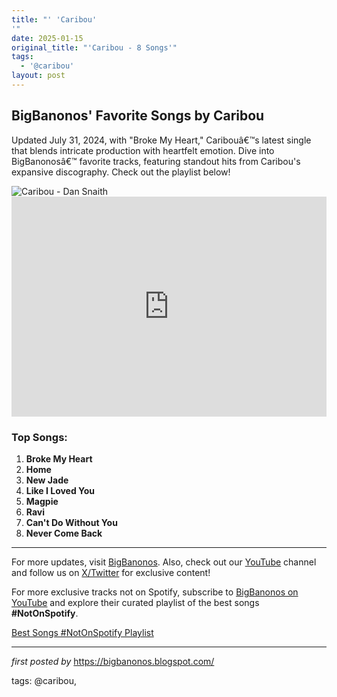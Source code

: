```yaml
---
title: "' 'Caribou'
'"
date: 2025-01-15
original_title: "'Caribou - 8 Songs'"
tags:
  - '@caribou'
layout: post
---
```

<h2 >BigBanonos' Favorite Songs by Caribou</h2> <!-- Introductory Text -->
<p >Updated July 31, 2024, with "Broke My Heart," Caribouâ€™s latest single that blends intricate production with heartfelt emotion. Dive into BigBanonosâ€™ favorite tracks, featuring standout hits from Caribou's expansive discography. Check out the playlist below!</p> <!-- Featured Image -->
<div > <img src="https://origin.go.gq.com.au/wp-content/uploads/2020/02/dan-snaith-caribou.jpg" alt="Caribou - Dan Snaith">
</div> <!-- Spotify Playlist Embed -->
<div > <iframe allow="autoplay; clipboard-write; encrypted-media; fullscreen; picture-in-picture" allowfullscreen="" frameborder="0" height="352" loading="lazy" src="https://open.spotify.com/embed/playlist/40byte1vdvKsEE03RYjdAM?utm_source=generator" width="100%"></iframe>
</div> <!-- Song List -->
<h3 >Top Songs:</h3>
<ol > <li><strong>Broke My Heart</strong></li> <li><strong>Home</strong></li> <li><strong>New Jade</strong></li> <li><strong>Like I Loved You</strong></li> <li><strong>Magpie</strong></li> <li><strong>Ravi</strong></li> <li><strong>Can't Do Without You</strong></li> <li><strong>Never Come Back</strong></li>
</ol> <!-- Footer Links -->
<hr />
<p >For more updates, visit <a href="https://bigbanonos.blogspot.com/" target="_blank">BigBanonos</a>. Also, check out our <a href="https://www.youtube.com/@BigBanonos" target="_blank">YouTube</a> channel and follow us on <a href="https://x.com/bigbanonos" target="_blank">X/Twitter</a> for exclusive content!</p>


<!--Subscribe and Playlist Links-->
<div>
    <p>For more exclusive tracks not on Spotify, subscribe to <a href="https://www.youtube.com/@BigBanonos" target="_blank">BigBanonos on YouTube</a> and explore their curated playlist of the best songs <strong>#NotOnSpotify</strong>.</p>
    <p><a href="https://www.youtube.com/playlist?list=PLtuNtuTatqI0kFahUCbtbfenC_ET5O_tr" target="_blank">Best Songs #NotOnSpotify Playlist<br /></a></p></div>

<hr />

<p><em>first posted by</em> <a href="https://bigbanonos.blogspot.com/" rel="noopener" target="_new">https://bigbanonos.blogspot.com/</a></p>

<p>tags: @caribou,</p>
